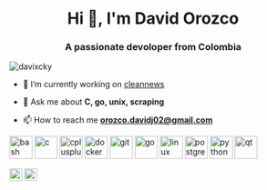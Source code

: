 <h1 align="center">Hi 👋, I'm David Orozco</h1>
<h3 align="center">A passionate devoloper from Colombia</h3>

<p align="left"> <img src="https://komarev.com/ghpvc/?username=davixcky" alt="davixcky" /> </p>

- 🔭 I’m currently working on [cleannews](cleannews.io)

- 💬 Ask me about **C, go, unix, scraping**

- 📫 How to reach me **orozco.davidj02@gmail.com**

<p align="left"><img src="https://www.vectorlogo.zone/logos/gnu_bash/gnu_bash-icon.svg" alt="bash" width="40" height="40"/> <img src="https://devicons.github.io/devicon/devicon.git/icons/c/c-original.svg" alt="c" width="40" height="40"/> <img src="https://devicons.github.io/devicon/devicon.git/icons/cplusplus/cplusplus-original.svg" alt="cplusplus" width="40" height="40"/> <img src="https://devicons.github.io/devicon/devicon.git/icons/docker/docker-original-wordmark.svg" alt="docker" width="40" height="40"/> <img src="https://www.vectorlogo.zone/logos/git-scm/git-scm-icon.svg" alt="git" width="40" height="40"/> <img src="https://devicons.github.io/devicon/devicon.git/icons/go/go-original.svg" alt="go" width="40" height="40"/> <img src="https://devicons.github.io/devicon/devicon.git/icons/linux/linux-original.svg" alt="linux" width="40" height="40"/> <img src="https://devicons.github.io/devicon/devicon.git/icons/postgresql/postgresql-original-wordmark.svg" alt="postgresql" width="40" height="40"/> <img src="https://devicons.github.io/devicon/devicon.git/icons/python/python-original.svg" alt="python" width="40" height="40"/> <img src="https://upload.wikimedia.org/wikipedia/commons/0/0b/Qt_logo_2016.svg" alt="qt" width="40" height="40"/></p>


[<img align="center" alt="David Orozco | Twitter" width="22px" src="https://cdn.jsdelivr.net/npm/simple-icons@v3/icons/twitter.svg" />](https://twitter.com/Orozco_DavidJ)
[<img align="center" alt="Davi Orozco | LinkedIn" width="22px" src="https://cdn.jsdelivr.net/npm/simple-icons@v3/icons/linkedin.svg" />](https://www.linkedin.com/in/OrozcoDavidJ/)
